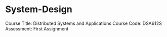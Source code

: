 # System-Design
Course Title: Distributed Systems and Applications Course Code: DSA612S Assessment: First Assignment
